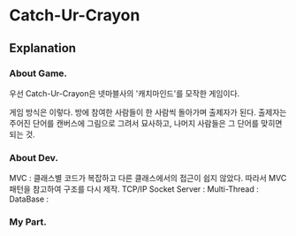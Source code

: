 # Catch-Ur-Crayon  

## Explanation

### About Game.
<p>우선 Catch-Ur-Crayon은 넷마블사의 '캐치마인드'를 모작한 게임이다.<p/>
<p>게임 방식은 이렇다. 방에 참여한 사람들이 한 사람씩 돌아가며 출제자가 된다. 출제자는 주어진 단어를 캔버스에 그림으로 그려서 묘사하고, 나머지 사람들은 그 단어를 맞히면 되는 것.<p/>

### About Dev.
<p> MVC : 클래스별 코드가 복잡하고 다른 클래스에서의 접근이 쉽지 않았다. 따라서 MVC패턴을 참고하여 구조를 다시 제작.
TCP/IP Socket Server :
Multi-Thread :
DataBase :

### My Part.

